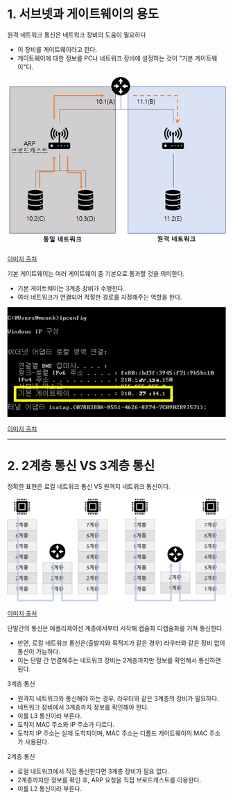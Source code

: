 # 1. 서브넷과 게이트웨이의 용도
원격 네트워크 통신은 네트워크 장비의 도움이 필요하다
- 이 장비를 게이트웨이라고 한다.
- 게이트웨이에 대한 정보를 PC나 네트워크 장비에 설정하는 것이 "기본 게이트웨이"다.

![img.png](img.png)

[이미지 출처](https://catsbi.oopy.io/315731e3-1730-4690-ad8f-663e0af7621b)

기본 게이트웨이는 여러 게이트웨이 중 기본으로 통과할 것을 의미한다.
- 기본 게이트웨이는 3계층 장비가 수행한다.
- 여러 네트워크가 연결되어 적절한 경로를 지정해주는 역할을 한다.

![img_1.png](img_1.png)

[이미지 출처](https://jay-din.tistory.com/91#:~:text=%EC%9D%BC%EB%B0%98%EC%A0%81%EC%9C%BC%EB%A1%9C%20%EA%B2%8C%EC%9D%B4%ED%8A%B8%EC%9B%A8%EC%9D%B4%EC%9D%98%20IP,%EB%8A%94%20123.123.123.1%EC%9D%B4%20%EB%90%A9%EB%8B%88%EB%8B%A4.)

---
# 2. 2계층 통신 VS 3계층 통신
정확한 표현은 로컬 네트워크 통신 VS 원격지 네트워크 통신이다.

![img_2.png](img_2.png)

[이미지 출처](https://catsbi.oopy.io/315731e3-1730-4690-ad8f-663e0af7621b)

단말간의 통신은 애플리케이션 계층에서부터 시작해 캡슐화 디캡슐화를 거쳐 통신한다.
- 반면, 로컬 네트워크 통신은(출발지와 목적지가 같은 경우) 라우터와 같은 장비 없이 통신이 가능하다.
- 이는 단말 간 연결해주는 네트워크 장비는 2계층까지만 정보를 확인해서 통신하면 된다.

3계층 통신
- 원격지 네트워크와 통신해야 하는 경우, 라우터와 같은 3계층의 장비가 필요하다.
- 네트워크 장비에서 3계층까지 정보를 확인해야 한다.
- 이를 L3 통신이라 부른다.
- 도착지 MAC 주소와 IP 주소가 다르다.
- 도착지 IP 주소는 실제 도착지이며, MAC 주소는 디폴드 게이트웨이의 MAC 주소가 사용된다.

2계층 통신
- 로컬 네트워크에서 직접 통신한다면 3계층 장비가 필요 없다.
- 2계층까지만 정보를 확인 후, ARP 요청을 직접 브로드캐스트를 이용한다.
- 이를 L2 통신이라 부른다.